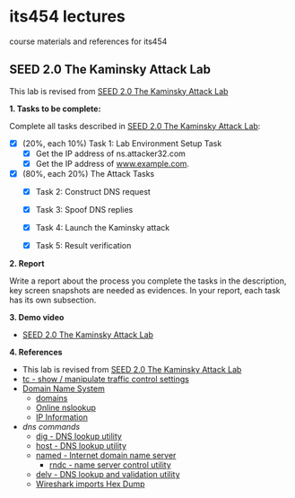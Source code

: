 # its454 lectures

course materials and references for its454

## SEED 2.0 The Kaminsky Attack Lab

This lab is revised from [SEED 2.0 The Kaminsky Attack Lab](https://seedsecuritylabs.org/Labs_20.04/Networking/DNS/DNS_Remote/)

**1. Tasks to be complete:**

Complete all tasks described in [SEED 2.0 The Kaminsky Attack Lab](./refs/DNSRemote.pdf):

- [x] (20%, each 10%) Task 1: Lab Environment Setup Task
  - [x] Get the IP address of ns.attacker32.com
  - [x] Get the IP address of www.example.com.
- [x] (80%, each 20%) The Attack Tasks
  - [x]  Task 2: Construct DNS request
  - [x]  Task 3: Spoof DNS replies
  - [x]  Task 4: Launch the Kaminsky attack
  - [x]  Task 5: Result verification


**2. Report**

Write a report about the process you complete the tasks in the description, key screen snapshots are needed as evidences. In your report, each task has its own subsection.


**3. Demo video**
* [SEED 2.0 The Kaminsky Attack Lab]()

**4. References**
* This lab is revised from [SEED 2.0 The Kaminsky Attack Lab](https://seedsecuritylabs.org/Labs_20.04/Networking/DNS/DNS_Remote/)
* [tc - show / manipulate traffic control settings](https://man7.org/linux/man-pages/man8/tc.8.html)
* [Domain Name System](https://en.wikipedia.org/wiki/Domain_Name_System)
  * [domains](https://support.google.com/a/topic/3540977)
  * [Online nslookup](https://www.nslookup.io/)
  * [IP Information](https://ipinfo.io/)
* _dns commands_
  * [dig - DNS lookup utility](http://manpages.ubuntu.com/manpages/focal/man1/dig.1.html)
  * [host - DNS lookup utility](http://manpages.ubuntu.com/manpages/focal/man1/host.1.html)
  * [named - Internet domain name server](http://manpages.ubuntu.com/manpages/focal/man8/named.8.html)
    * [rndc - name server control utility](http://manpages.ubuntu.com/manpages/focal/en/man8/rndc.8.html)
  * [delv - DNS lookup and validation utility](http://manpages.ubuntu.com/manpages/focal/man1/delv.1.html)
  * [Wireshark imports Hex Dump](https://www.wireshark.org/docs/wsug_html_chunked/ChIOImportSection.html)
